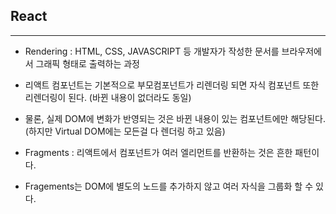 ## React 
-----------------------------------------
- Rendering : HTML, CSS, JAVASCRIPT 등 개발자가 작성한 문서를 브라우저에서 그래픽 형태로 출력하는 과정
- 리액트 컴포넌트는 기본적으로 부모컴포넌트가 리렌더링 되면 자식 컴포넌트 또한 리렌더링이 된다. (바뀐 내용이 없더라도 동일)
- 물론, 실제 DOM에 변화가 반영되는 것은 바뀐 내용이 있는 컴포넌트에만 해당된다. (하지만 Virtual DOM에는 모든걸 다 렌더링 하고 있음)

- Fragments : 리액트에서 컴포넌트가 여러 엘리먼트를 반환하는 것은 흔한 패턴이다.
- Fragements는 DOM에 별도의 노드를 추가하지 않고 여러 자식을 그룹화 할 수 있다.